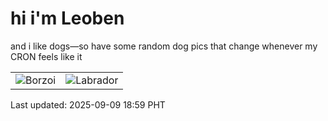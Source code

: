 # hi i'm Leoben

and i like dogs—so have some random dog pics that change whenever my CRON feels like it

|  |  |
|--------|----------|
| ![Borzoi](https://random-dog-vercel.vercel.app/api/random-borzoi?v=1757415579) | ![Labrador](https://random-dog-vercel.vercel.app/api/random-labrador?v=1757415579) |

Last updated: 2025-09-09 18:59 PHT
